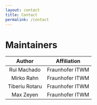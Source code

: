 ```yaml
---
layout: contact
title: Contact
permalink: /contact
---
```


# Maintainers

| Author | Affiliation |
| :-: | :-: |
| Rui Machado | Fraunhofer ITWM |
| Mirko Rahn | Fraunhofer ITWM |
| Tiberiu Rotaru | Fraunhofer ITWM |
| Max Zeyen | Fraunhofer ITWM |
